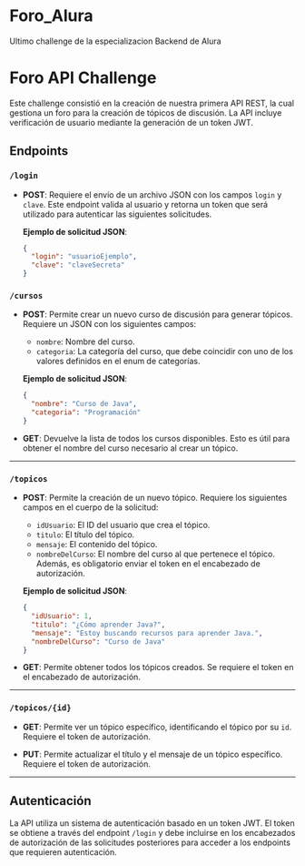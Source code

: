 # Foro_Alura
Ultimo challenge de la especializacion Backend de Alura

# Foro API Challenge

Este challenge consistió en la creación de nuestra primera API REST, la cual gestiona un foro para la creación de tópicos de discusión. La API incluye verificación de usuario mediante la generación de un token JWT.

## Endpoints

### `/login`
- **POST**: Requiere el envío de un archivo JSON con los campos `login` y `clave`. Este endpoint valida al usuario y retorna un token que será utilizado para autenticar las siguientes solicitudes.
  
  **Ejemplo de solicitud JSON**:
  ```json
  {
    "login": "usuarioEjemplo",
    "clave": "claveSecreta"
  }

### `/cursos`

- **POST**: Permite crear un nuevo curso de discusión para generar tópicos. Requiere un JSON con los siguientes campos:
  - `nombre`: Nombre del curso.
  - `categoria`: La categoría del curso, que debe coincidir con uno de los valores definidos en el enum de categorías.

  **Ejemplo de solicitud JSON**:
  ```json
  {
    "nombre": "Curso de Java",
    "categoria": "Programación"
  }

- **GET**: Devuelve la lista de todos los cursos disponibles. Esto es útil para obtener el nombre del curso necesario al crear un tópico.

---

### `/topicos`

- **POST**: Permite la creación de un nuevo tópico. Requiere los siguientes campos en el cuerpo de la solicitud:
  - `idUsuario`: El ID del usuario que crea el tópico.
  - `titulo`: El título del tópico.
  - `mensaje`: El contenido del tópico.
  - `nombreDelCurso`: El nombre del curso al que pertenece el tópico.  
    Además, es obligatorio enviar el token en el encabezado de autorización.

  **Ejemplo de solicitud JSON**:
  ```json
  {
    "idUsuario": 1,
    "titulo": "¿Cómo aprender Java?",
    "mensaje": "Estoy buscando recursos para aprender Java.",
    "nombreDelCurso": "Curso de Java"
  }


- **GET**: Permite obtener todos los tópicos creados. Se requiere el token en el encabezado de autorización.

---

### `/topicos/{id}`

- **GET**: Permite ver un tópico específico, identificando el tópico por su `id`. Requiere el token de autorización.

- **PUT**: Permite actualizar el título y el mensaje de un tópico específico. Requiere el token de autorización.

---

## Autenticación

La API utiliza un sistema de autenticación basado en un token JWT. El token se obtiene a través del endpoint `/login` y debe incluirse en los encabezados de autorización de las solicitudes posteriores para acceder a los endpoints que requieren autenticación.
